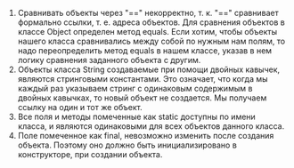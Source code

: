 1. Сравнивать объекты через "==" некорректно, т. к. "==" сравнивает формально ссылки, т. е. 
   адреса объектов. Для сравнения объектов в классе Object определен метод equals. Если хотим, 
   чтобы объекты нашего класса сравнивались между собой по нужным нам полям, то надо 
   переопределить метод equals в нашем классе, указав в нем логику сравнения заданного объекта 
   с другим.
2. Объекты класса String создаваемые при помощи двойных кавычек, являются стринговыми 
   константами. Это означает, что когда мы каждый раз указываем стринг с одинаковым содержимым 
   в двойных кавычках, то новый объект не создается. Мы получаем ссылку на один и тот же 
   объект.
3. Все поля и методы помеченные как static доступны по имени класса, и являются одинаковыми для 
   всех объектов данного класса. 
4. Поле помеченное как final, невозможно изменить после создания объекта. Поэтому оно должно 
   быть инициализировано в конструкторе, при создании объекта.
